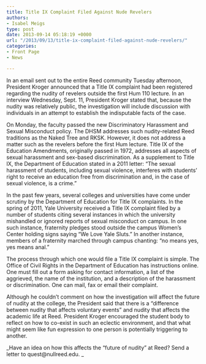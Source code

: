 ```yaml
---
title: Title IX Complaint Filed Against Nude Revelers
authors:
- Isabel Meigs
type: post
date: 2013-09-14 05:18:19 +0000
url: "/2013/09/13/title-ix-complaint-filed-against-nude-revelers/"
categories:
- Front Page
- News

---
```

In an email sent out to the entire Reed community Tuesday afternoon, President Kroger announced that a Title IX complaint had been registered regarding the nudity of revelers outside the first Hum 110 lecture. In an interview Wednesday, Sept. 11, President Kroger stated that, because the nudity was relatively public, the investigation will include discussion with individuals in an attempt to establish the indisputable facts of the case.

On Monday, the faculty passed the new Discriminatory Harassment and Sexual Misconduct policy. The DHSM addresses such nudity-related Reed traditions as the Naked Tree and RKSK. However, it does not address a matter such as the revelers before the first Hum lecture. Title IX of the Education Amendments, originally passed in 1972, addresses all aspects of sexual harassment and sex-based discrimination. As a supplement to Title IX, the Department of Education stated in a 2011 letter: “The sexual harassment of students, including sexual violence, interferes with students’ right to receive an education free from discrimination and, in the case of sexual violence, is a crime.”

In the past few years, several colleges and universities have come under scrutiny by the Department of Education for Title IX complaints. In the spring of 2011, Yale University received a Title IX complaint filed by a number of students citing several instances in which the university mishandled or ignored reports of sexual misconduct on campus. In one such instance, fraternity pledges stood outside the campus Women’s Center holding signs saying “We Love Yale Sluts.” In another instance, members of a fraternity marched through campus chanting: “no means yes, yes means anal.”

The process through which one would file a Title IX complaint is simple. The Office of Civil Rights in the Department of Education has instructions online. One must fill out a form asking for contact information, a list of the aggrieved, the name of the institution, and a description of the harassment or discrimination. One can mail, fax or email their complaint.

Although he couldn’t comment on how the investigation will affect the future of nudity at the college, the President said that there is a “difference between nudity that affects voluntary events” and nudity that affects the academic life at Reed. President Kroger encouraged the student body to reflect on how to co-exist in such an eclectic environment, and that what might seem like fun expression to one person is potentially triggering to another.

_Have an idea on how this affects the “future of nudity” at Reed? Send a letter to &#x71;&#x75;&#x65;&#x73;&#x74;&#x40;<span class="oe_displaynone">null</span>&#x72;&#x65;&#x65;&#x64;&#x2e;&#x65;&#x64;&#x75;. _